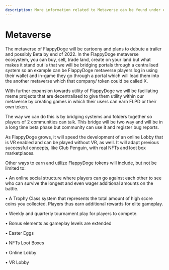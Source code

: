 ```yaml
---
description: More information related to Metaverse can be found under ecosystem
---
```


# Metaverse

The metaverse of FlappyDoge will be cartoony and plans to debute a trailer and possibly Beta by end of 2022. In the FlappyDoge metaverse ecosystem, you can  buy, sell, trade land, create on your land but what makes it stand out is that we will be bridging portals through a centralised system so an example can be FlappyDoge metaverse players log in using their wallet and in-game they go through a portal which will lead them into the another metaverse which that company/ token could be called X.&#x20;

With further expansion towards utility of FlappyDoge we will be faciliating meme projects that are decentralised to give them utility within our metaverse by creating games in which their users can earn FLPD or their own token.

The way we can do this is by bridging systems and folders together so players of 2 communities can talk. This bridge will be two way and will be in a long time beta phase but community can use it and register bug reports.&#x20;

As FlappyDoge grows, it will speed the development of an online Lobby that is VR enabled and can be played without VR, as well.  It will adapt previous successful concepts, like Club Penguin, with real NFTs and loot box marketplaces.

Other ways to earn and utilize FlappyDoge tokens will include, but not be limited to:

•             An online social structure where players can go against each other to see who can survive the longest and even wager additional amounts on the battle.

•             A Trophy Class system that represents the total amount of high score coins you collected.  Players thus earn additional rewards for elite gameplay.

•             Weekly and quarterly tournament play for players to compete.

•             Bonus elements as gameplay levels are extended

•             Easter Eggs

•             NFTs Loot Boxes

•             Online Lobby

•             VR Lobby
